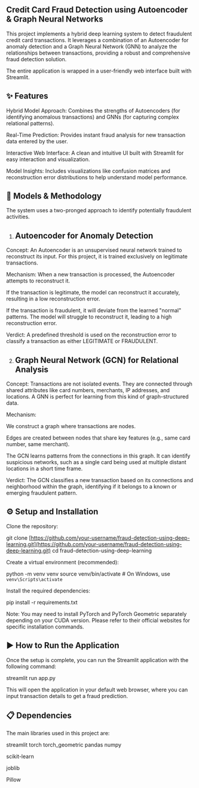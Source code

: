 Credit Card Fraud Detection using Autoencoder & Graph Neural Networks
-
This project implements a hybrid deep learning system to detect fraudulent credit card transactions. It leverages a combination of an Autoencoder for anomaly detection and a Graph Neural Network (GNN) to analyze the relationships between transactions, providing a robust and comprehensive fraud detection solution.

The entire application is wrapped in a user-friendly web interface built with Streamlit.


✨ Features
-
Hybrid Model Approach: Combines the strengths of Autoencoders (for identifying anomalous transactions) and GNNs (for capturing complex relational patterns).

Real-Time Prediction: Provides instant fraud analysis for new transaction data entered by the user.

Interactive Web Interface: A clean and intuitive UI built with Streamlit for easy interaction and visualization.

Model Insights: Includes visualizations like confusion matrices and reconstruction error distributions to help understand model performance.

🤖 Models & Methodology
-
The system uses a two-pronged approach to identify potentially fraudulent activities.

1. Autoencoder for Anomaly Detection
   -

Concept: An Autoencoder is an unsupervised neural network trained to reconstruct its input. For this project, it is trained exclusively on legitimate transactions.

Mechanism: When a new transaction is processed, the Autoencoder attempts to reconstruct it.

If the transaction is legitimate, the model can reconstruct it accurately, resulting in a low reconstruction error.

If the transaction is fraudulent, it will deviate from the learned "normal" patterns. The model will struggle to reconstruct it, leading to a high reconstruction error.

Verdict: A predefined threshold is used on the reconstruction error to classify a transaction as either LEGITIMATE or FRAUDULENT.

2. Graph Neural Network (GCN) for Relational Analysis
   -
Concept: Transactions are not isolated events. They are connected through shared attributes like card numbers, merchants, IP addresses, and locations. A GNN is perfect for learning from this kind of graph-structured data.

Mechanism:

We construct a graph where transactions are nodes.

Edges are created between nodes that share key features (e.g., same card number, same merchant).

The GCN learns patterns from the connections in this graph. It can identify suspicious networks, such as a single card being used at multiple distant locations in a short time frame.

Verdict: The GCN classifies a new transaction based on its connections and neighborhood within the graph, identifying if it belongs to a known or emerging fraudulent pattern.


⚙️ Setup and Installation
-
Clone the repository:

git clone [https://github.com/your-username/fraud-detection-using-deep-learning.git](https://github.com/your-username/fraud-detection-using-deep-learning.git)
cd fraud-detection-using-deep-learning

Create a virtual environment (recommended):

python -m venv venv
source venv/bin/activate  # On Windows, use `venv\Scripts\activate`

Install the required dependencies:

pip install -r requirements.txt

Note: You may need to install PyTorch and PyTorch Geometric separately depending on your CUDA version. Please refer to their official websites for specific installation commands.

▶️ How to Run the Application
-
Once the setup is complete, you can run the Streamlit application with the following command:

streamlit run app.py

This will open the application in your default web browser, where you can input transaction details to get a fraud prediction.

📋 Dependencies
-
The main libraries used in this project are:

streamlit
torch
torch_geometric
pandas
numpy

scikit-learn

joblib

Pillow
